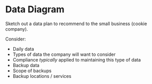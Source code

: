 # Data Diagram

Sketch out a data plan to recommend to the small business (cookie company).  

Consider:
- Daily data
- Types of data the company will want to consider
- Compliance *typically* applied to maintaining this type of data
- Backup data
- Scope of backups
- Backup locations / services